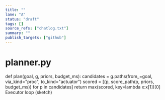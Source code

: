 ```yaml
---
title: ""
lane: "A"
status: "draft"
tags: []
source_refs: ["chatlog.txt"]
summary: ""
publish_targets: ["github"]
---
```


# planner.py
def plan(goal, g, priors, budget_ms):
    candidates = g.paths(from_=goal, via_kind="proc", to_kind="actuator")
    scored = [(p, score_path(p, priors, budget_ms)) for p in candidates]
    return max(scored, key=lambda x:x[1])[0]
Executor loop (sketch)

